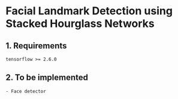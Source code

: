 # Facial Landmark Detection using Stacked Hourglass Networks

## 1. Requirements

    tensorflow >= 2.6.0

## 2. To be implemented
    
    - Face detector